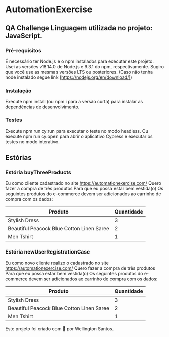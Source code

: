 # AutomationExercise 
## QA Challenge Linguagem utilizada no projeto: JavaScript.

### Pré-requisitos
É necessário ter Node.js e o npm instalados para executar este projeto.
Usei as versões v18.14.0 de Node.js e 9.3.1 do npm, respectivamente. Sugiro que você use as mesmas versões LTS ou posteriores.
(Caso não tenha node instalado segue link [https://nodejs.org/en/download/])

### Instalação
Execute npm install (ou npm i para a versão curta) para instalar as dependências de desenvolvimento.

### Testes
Execute npm run cy:run para executar o teste no modo headless.
Ou execute npm run cy:open para abrir o aplicativo Cypress e executar os testes no modo interativo.

## Estórias
### Estória buyThreeProducts
Eu como cliente cadastrado no site https://automationexercise.com/ 
Quero fazer a compra de três produtos 
Para que eu possa estar bem vestida(o) 
Os seguintes produtos do e-commerce devem ser adicionados ao carrinho de compra com os dados:

|Produto         |Quantidade     |
|----------------|---------------|
|Stylish Dress   |3              |
|Beautiful Peacock Blue Cotton Linen Saree|2|
|Men Tshirt      |1              |

### Estória newUserRegistrationCase 
Eu como novo cliente realizo o cadastrado no site https://automationexercise.com/ 
Quero fazer a compra de três produtos 
Para que eu possa estar bem vestida(o) 
Os seguintes produtos do e-commerce devem ser adicionados ao carrinho de compra com os dados:

|Produto         |Quantidade     |
|----------------|---------------|
|Stylish Dress   |3              |
|Beautiful Peacock Blue Cotton Linen Saree|2|
|Men Tshirt      |1              |

Este projeto foi criado com 💚 por Wellington Santos.
